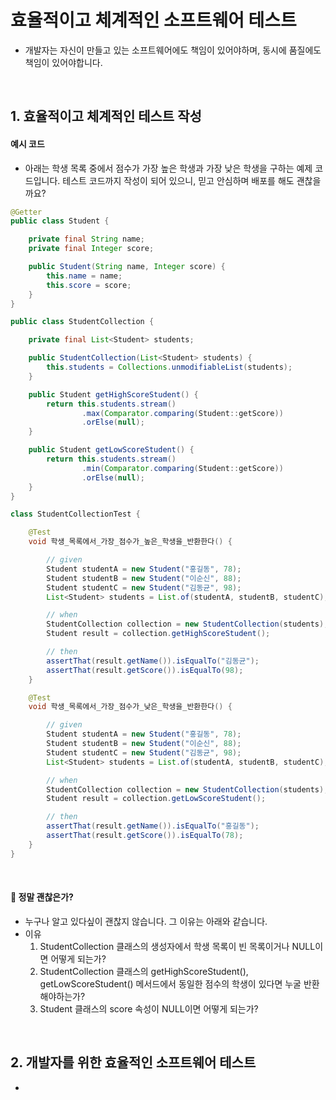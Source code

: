 # 효율적이고 체계적인 소프트웨어 테스트

- 개발자는 자신이 만들고 있는 소프트웨어에도 책임이 있어야하며, 동시에 품질에도 책임이 있어야합니다.

<br>

## 1. 효율적이고 체계적인 테스트 작성

#### 예시 코드

- 아래는 학생 목록 중에서 점수가 가장 높은 학생과 가장 낮은 학생을 구하는 예제 코드입니다. 테스트 코드까지 작성이 되어 있으니, 믿고 안심하며 배포를 해도 괜찮을까요?
```java
@Getter
public class Student {

    private final String name;
    private final Integer score;

    public Student(String name, Integer score) {
        this.name = name;
        this.score = score;
    }
}

public class StudentCollection {

    private final List<Student> students;

    public StudentCollection(List<Student> students) {
        this.students = Collections.unmodifiableList(students);
    }

    public Student getHighScoreStudent() {
        return this.students.stream()
                .max(Comparator.comparing(Student::getScore))
                .orElse(null);
    }

    public Student getLowScoreStudent() {
        return this.students.stream()
                .min(Comparator.comparing(Student::getScore))
                .orElse(null);
    }
}

class StudentCollectionTest {

    @Test
    void 학생_목록에서_가장_점수가_높은_학생을_반환한다() {

        // given
        Student studentA = new Student("홍길동", 78);
        Student studentB = new Student("이순신", 88);
        Student studentC = new Student("김동균", 98);
        List<Student> students = List.of(studentA, studentB, studentC);

        // when
        StudentCollection collection = new StudentCollection(students);
        Student result = collection.getHighScoreStudent();

        // then
        assertThat(result.getName()).isEqualTo("김동균");
        assertThat(result.getScore()).isEqualTo(98);
    }

    @Test
    void 학생_목록에서_가장_점수가_낮은_학생을_반환한다() {

        // given
        Student studentA = new Student("홍길동", 78);
        Student studentB = new Student("이순신", 88);
        Student studentC = new Student("김동균", 98);
        List<Student> students = List.of(studentA, studentB, studentC);

        // when
        StudentCollection collection = new StudentCollection(students);
        Student result = collection.getLowScoreStudent();

        // then
        assertThat(result.getName()).isEqualTo("홍길동");
        assertThat(result.getScore()).isEqualTo(78);
    }
}
```

<br>

#### 🧐 정말 괜찮은가?

- 누구나 알고 있다싶이 괜찮지 않습니다. 그 이유는 아래와 같습니다.
- 이유
    1. StudentCollection 클래스의 생성자에서 학생 목록이 빈 목록이거나 NULL이면 어떻게 되는가?
    2. StudentCollection 클래스의 getHighScoreStudent(), getLowScoreStudent() 메서드에서 동일한 점수의 학생이 있다면 누굴 반환해야하는가?
    3. Student 클래스의 score 속성이 NULL이면 어떻게 되는가?

<br>

## 2. 개발자를 위한 효율적인 소프트웨어 테스트

- 































